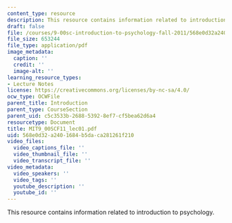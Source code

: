 ```yaml
---
content_type: resource
description: This resource contains information related to introduction to psychology.
draft: false
file: /courses/9-00sc-introduction-to-psychology-fall-2011/568e0d32a2401684b5daca281261f210_MIT9_00SCF11_lec01.pdf
file_size: 653244
file_type: application/pdf
image_metadata:
  caption: ''
  credit: ''
  image-alt: ''
learning_resource_types:
- Lecture Notes
license: https://creativecommons.org/licenses/by-nc-sa/4.0/
ocw_type: OCWFile
parent_title: Introduction
parent_type: CourseSection
parent_uid: c5c3533b-2688-5392-8ef7-cf5bea62d6a4
resourcetype: Document
title: MIT9_00SCF11_lec01.pdf
uid: 568e0d32-a240-1684-b5da-ca281261f210
video_files:
  video_captions_file: ''
  video_thumbnail_file: ''
  video_transcript_file: ''
video_metadata:
  video_speakers: ''
  video_tags: ''
  youtube_description: ''
  youtube_id: ''
---
```

This resource contains information related to introduction to psychology.